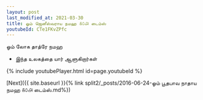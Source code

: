 ```yaml
---
layout: post
last_modified_at: 2021-03-30
title: ஓம் ஜெனீஸ்வராய நமஹ ௧௦௮ டைம்ஸ்
youtubeId: CTe1FKvZPfc
---
```

 
 
 ஓம் லோக தாத்ரே நமஹ  
 
 -  இந்த உலகத்தை யார் ஆளுகிறார்கள் 
 
  
 
  
 
 
 
 
 
 


{% include youtubePlayer.html id=page.youtubeId %}
 
[Next]({{ site.baseurl }}{% link  split2/_posts/2016-06-24-ஓம் பூதபாவ நாதாய நமஹ ௧௦௮ டைம்ஸ்.md%})
 
